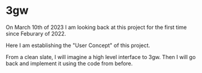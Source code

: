 # 3gw

On March 10th of 2023 I am looking back at this project for the first time since Feburary of 2022. 

Here I am establishing the "User Concept" of this project. 

From a clean slate, I will imagine a high level interface to 3gw. Then I will go back and implement it using the code from before.
